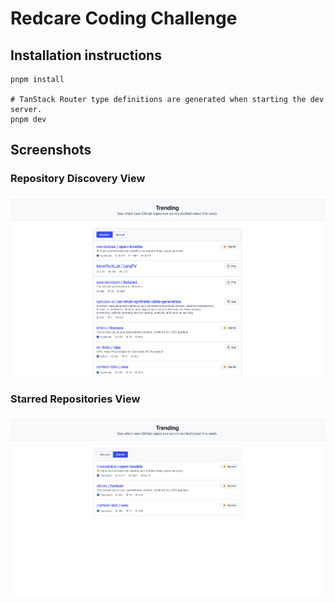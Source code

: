 # Redcare Coding Challenge

## Installation instructions

    pnpm install

    # TanStack Router type definitions are generated when starting the dev server.
    pnpm dev

## Screenshots

### Repository Discovery View
![Repository Discovery View](docs/screenshots/repo-discovery-view.png)

### Starred Repositories View
![Starred Repositories View](docs/screenshots/starred-repos-view.png)
